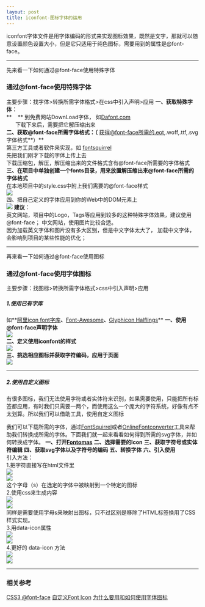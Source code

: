 ```yaml
---
layout: post
title: iconfont-图标字体的运用
---
```


iconfont字体文件是用字体编码的形式来实现图标效果，既然是文字，那就可以随意设置颜色设置大小，但是它只适用于纯色图标，需要用到的属性是@font-face。  

***

先来看一下如何通过@font-face使用特殊字体

### 通过@font-face**使用特殊字体**
主要步骤：找字体>转换所需字体格式>在css中引入声明>应用
**一、获取特殊字体：**  
**    ** 到免费网站DownLoad字体， 如[Dafont.com](http://www.dafont.com/)  
      下载下来后，需要把它解压缩出来  
**二、获取@font-face所需字体格式：（** 获得@font-face所需的.eot,.woff,.ttf,.svg字体格式**）**       
第三方工具或者软件来实现，如 [fontsquirrel](http://www.fontsquirrel.com/fontface/generator)  
先把我们刚才下载的字体上传上去  
下载压缩包，解压，解压缩出来的文件格式含有@font-face所需要的字体格式     
**三、在项目中单独创建一个fonts目录，用来放置解压缩出来@font-face所需的字体格式**   
在本地项目中的style.css中附上我们需要的@font-face样式  
![](http://upload-images.jianshu.io/upload_images/1644692-2979ae069f5fe73a.png?imageMogr2/auto-orient/strip%7CimageView2/2/w/1240)  
四、把自己定义的字体应用到你的Web中的DOM元素上         
![](http://upload-images.jianshu.io/upload_images/1644692-09532cb5e598f7e5.png?imageMogr2/auto-orient/strip%7CimageView2/2/w/1240)
**建议**：   
英文网站，项目中的Logo，Tags等应用到较多的这种特殊字体效果，建议使用@font-face；  中文网站，使用图片比较合适。  
因为加载英文字体和图片没有多大区别，但是中文字体太大了， 加载中文字体，会影响到项目的某些性能的优化；  

***

再来看一下如何通过@font-face使用图标  
### 通过@font-face**使用字体图标**  
主要步骤：找图标>转换所需字体格式>css中引入声明>应用
##### 1.**使用已有字库**  
如**[阿里icon font字库](http://www.iconfont.cn)**、**[Font-Awesome](http://fortawesome.github.io/Font-Awesome/)**、**[Glyphicon Halflings](http://glyphicons.com/)**
**一、使用@font-face声明字体**  
![](http://upload-images.jianshu.io/upload_images/1644692-3b66ec84df46ff0d.png?imageMogr2/auto-orient/strip%7CimageView2/2/w/1240)  
**二、定义使用iconfont的样式**  
![](http://upload-images.jianshu.io/upload_images/1644692-347b06fce28ca633.png?imageMogr2/auto-orient/strip%7CimageView2/2/w/1240)  
**三、挑选相应图标并获取字符编码，应用于页面**  
![](http://upload-images.jianshu.io/upload_images/1644692-066ec90f97514379.png?imageMogr2/auto-orient/strip%7CimageView2/2/w/1240)

***

##### 2.**使用自定义图标**    
有很多图标，我们无法使用字符或者实体符来识别，如果需要使用，只能把所有标签都应用，有时我们只需要一两个，而使用这么一个庞大的字符系统，好像有点不太划算。所以我们可以借助工具，使用自定义图标

我们可以下载所需的字体，通过[FontSquirrel](http://www.fontsquirrel.com/fontface/generator)或者[OnlineFontconverter](http://onlinefontconverter.com/)工具来帮助我们转换成所需的字体。下面我们就一起来看看如何得到所需的svg字体，并如何转换成字体。
**一、打开[Fontomas](http://nodeca.github.com/fontomas/)**
**二、选择需要的Icon**
**三、获取字符号或实体符编辑**
**四、获取svg字体以及字符号的编码**
**五、转换字体**
**六、引入使用**  
  引入方法：    
    1.把字符直接写在html文件里    
![](http://upload-images.jianshu.io/upload_images/1644692-6bd117ff4860bc37.png?imageMogr2/auto-orient/strip%7CimageView2/2/w/1240)  
![](http://upload-images.jianshu.io/upload_images/1644692-5dfd870138ff3507.png?imageMogr2/auto-orient/strip%7CimageView2/2/w/1240)  
这个字母（s）在选定的字体中被映射到一个特定的图标  
    2.使用css来生成内容  
![](http://upload-images.jianshu.io/upload_images/1644692-bd2ba8be1f6fa644.png?imageMogr2/auto-orient/strip%7CimageView2/2/w/1240)   
![](http://upload-images.jianshu.io/upload_images/1644692-9065a17b347012df.png?imageMogr2/auto-orient/strip%7CimageView2/2/w/1240)   
同样是需要使用字母s来映射出图标，只不过区别是移除了HTML标签换用了CSS样式实现。  
    3.用data-icon属性  
![](http://upload-images.jianshu.io/upload_images/1644692-c6bda168c977e58a.png?imageMogr2/auto-orient/strip%7CimageView2/2/w/1240)  
![](http://upload-images.jianshu.io/upload_images/1644692-3593911b5d6ba7a8.png?imageMogr2/auto-orient/strip%7CimageView2/2/w/1240)  
    4.更好的 data-icon 方法  
![](http://upload-images.jianshu.io/upload_images/1644692-c29e5c18ced7727b.png?imageMogr2/auto-orient/strip%7CimageView2/2/w/1240)  
![](http://upload-images.jianshu.io/upload_images/1644692-3cb0bf958a8e310f.png?imageMogr2/auto-orient/strip%7CimageView2/2/w/1240)  
***

### 相关参考  
[CSS3 @font-face](http://www.w3cplus.com/content/css3-font-face)
[自定义Font Icon](http://www.w3cplus.com/blog/295.html)
[为什么要用和如何使用字体图标](http://www.w3cplus.com/css3/icon-fonts.html)